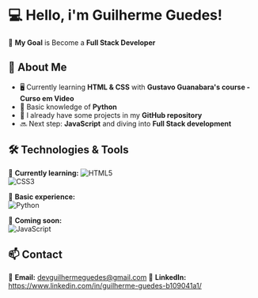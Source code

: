 # 💻 Hello, i'm Guilherme Guedes!

🎯 **My Goal** is Become a **Full Stack Developer**  

## 🚀 About Me  
- 🖥️ Currently learning **HTML & CSS** with **Gustavo Guanabara's course - Curso em Video**  
- 🐍 Basic knowledge of **Python**  
- 📂 I already have some projects in my **GitHub repository**  
- 🔜 Next step: **JavaScript** and diving into **Full Stack development**  

## 🛠️ Technologies & Tools  
📌 **Currently learning:** 
![HTML5](https://img.shields.io/badge/HTML5-E34F26?style=for-the-badge&logo=html5&logoColor=white)  
![CSS3](https://img.shields.io/badge/CSS3-1572B6?style=for-the-badge&logo=css3&logoColor=white)  

📌 **Basic experience:**  
![Python](https://img.shields.io/badge/Python-3776AB?style=for-the-badge&logo=python&logoColor=white)  

📌 **Coming soon:**  
![JavaScript](https://img.shields.io/badge/JavaScript-F7DF1E?style=for-the-badge&logo=javascript&logoColor=black)  

## 📫 Contact  
📩 **Email:** devguilhermeguedes@gmail.com
🔗 **LinkedIn:** https://www.linkedin.com/in/guilherme-guedes-b109041a1/
